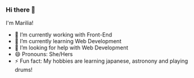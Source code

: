 ### Hi there 👋

I'm Marilia!

- 🔭 I’m currently working with Front-End
- 🌱 I’m currently learning Web Development
- 🤔 I’m looking for help with Web Development
- 😄 Pronouns: She/Hers
- ⚡ Fun fact: My hobbies are learning japanese, astronony and playing drums!
